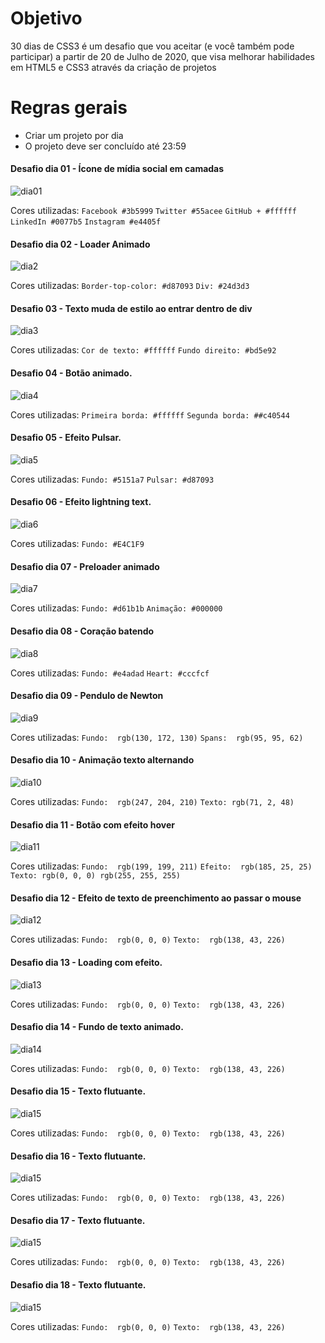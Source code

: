 
 # Objetivo

30 dias de CSS3 é um desafio que vou aceitar (e você também pode participar) a partir de 20 de Julho de 2020, que visa melhorar habilidades em HTML5 e CSS3 através da criação de projetos 

# Regras gerais

* Criar um projeto por dia
* O projeto deve ser concluído até 23:59

####  Desafio dia 01 - Ícone de mídia social em camadas <a name="id01"></a>
![dia01](https://user-images.githubusercontent.com/66179207/88010345-1106b900-caeb-11ea-8e80-8201841b9f4b.gif)

Cores utilizadas: 
`Facebook #3b5999`
`Twitter #55acee`
`GitHub + #ffffff`
`LinkedIn #0077b5`
`Instagram #e4405f`

####  Desafio dia 02 - Loader Animado <a name="id02"></a>

![dia2](https://user-images.githubusercontent.com/66179207/88098289-e90d6900-cb6f-11ea-9251-cacafa1bfb5f.gif)

Cores utilizadas: 
`Border-top-color: #d87093`
`Div: #24d3d3`

####  Desafio 03 - Texto muda de estilo ao entrar dentro de div
![dia3](https://user-images.githubusercontent.com/66179207/88844648-572ddd80-d1b9-11ea-9c48-3be2bffb8868.gif)

Cores utilizadas:
`Cor de texto: #ffffff`
`Fundo direito: #bd5e92`

####  Desafio 04 - Botão animado. 

![dia4](https://user-images.githubusercontent.com/66179207/88843677-e5a15f80-d1b7-11ea-888c-6af0076fc381.gif)

Cores utilizadas:
`Primeira borda: #ffffff`
`Segunda borda: ##c40544`

#### Desafio 05 - Efeito Pulsar. 

![dia5](https://user-images.githubusercontent.com/66179207/88862626-26f53780-d1d7-11ea-8a2c-b9f71510911a.gif)

Cores utilizadas:
`Fundo: #5151a7`
`Pulsar: #d87093`

#### Desafio 06 - Efeito lightning text.

![dia6](https://user-images.githubusercontent.com/66179207/88876231-34bbb480-d1f9-11ea-8d09-31e3b9ead76f.gif)

Cores utilizadas: 
`Fundo: #E4C1F9`

#### Desafio dia 07 - Preloader animado
![dia7](https://user-images.githubusercontent.com/66179207/90446585-03c3f680-e0b8-11ea-8e84-ebdce39b64a6.gif)

Cores utilizadas: 
`Fundo: #d61b1b`
`Animação: #000000`

#### Desafio dia 08 - Coração batendo

![dia8](https://user-images.githubusercontent.com/66179207/89094144-518dee80-d397-11ea-9382-5d865e49a696.gif)

Cores utilizadas: 
`Fundo: #e4adad`
`Heart: #cccfcf`

#### Desafio dia 09 - Pendulo de Newton

![dia9](https://user-images.githubusercontent.com/66179207/89094229-0b855a80-d398-11ea-82a7-a36acf9d14d3.gif)

Cores utilizadas: 
`Fundo:  rgb(130, 172, 130)`
`Spans:  rgb(95, 95, 62) `

#### Desafio dia 10 - Animação texto alternando

![dia10](https://user-images.githubusercontent.com/66179207/89094247-44bdca80-d398-11ea-8452-cbe047c9e996.gif)

Cores utilizadas: 
`Fundo:  rgb(247, 204, 210)`
`Texto: rgb(71, 2, 48)`

#### Desafio dia 11 - Botão com efeito hover

![dia11](https://user-images.githubusercontent.com/66179207/89094289-c6155d00-d398-11ea-8cb9-21ed2f660996.gif)

Cores utilizadas: 
`Fundo:  rgb(199, 199, 211)`
`Efeito:  rgb(185, 25, 25)`
`Texto: rgb(0, 0, 0) rgb(255, 255, 255)`

#### Desafio dia 12 - Efeito de texto de preenchimento ao passar o mouse

![dia12](https://user-images.githubusercontent.com/66179207/89094351-55bb0b80-d399-11ea-89ff-b4175413df98.gif)

Cores utilizadas: 
`Fundo:  rgb(0, 0, 0)`
`Texto:  rgb(138, 43, 226)`

#### Desafio dia 13 - Loading com efeito. 

![dia13](https://user-images.githubusercontent.com/66179207/90447176-20acf980-e0b9-11ea-9dcd-57ac0d0056d5.gif)

Cores utilizadas: 
`Fundo:  rgb(0, 0, 0)`
`Texto:  rgb(138, 43, 226)`

#### Desafio dia 14 - Fundo de texto animado.

![dia14](https://user-images.githubusercontent.com/66179207/90447238-42a67c00-e0b9-11ea-84b0-3022569e215a.gif)

Cores utilizadas: 
`Fundo:  rgb(0, 0, 0)`
`Texto:  rgb(138, 43, 226)`

#### Desafio dia 15 - Texto flutuante.

![dia15](https://user-images.githubusercontent.com/66179207/90447773-61594280-e0ba-11ea-8041-6aacf8352fc6.gif)

Cores utilizadas: 
`Fundo:  rgb(0, 0, 0)`
`Texto:  rgb(138, 43, 226)`

#### Desafio dia 16 - Texto flutuante.

![dia15]()

Cores utilizadas: 
`Fundo:  rgb(0, 0, 0)`
`Texto:  rgb(138, 43, 226)`

#### Desafio dia 17 - Texto flutuante.

![dia15]()

Cores utilizadas: 
`Fundo:  rgb(0, 0, 0)`
`Texto:  rgb(138, 43, 226)`

#### Desafio dia 18 - Texto flutuante.

![dia15]()

Cores utilizadas: 
`Fundo:  rgb(0, 0, 0)`
`Texto:  rgb(138, 43, 226)`






